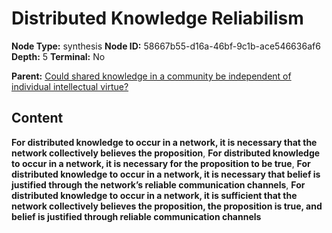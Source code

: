# Distributed Knowledge Reliabilism

**Node Type:** synthesis
**Node ID:** 58667b55-d16a-46bf-9c1b-ace546636af6
**Depth:** 5
**Terminal:** No

**Parent:** [Could shared knowledge in a community be independent of individual intellectual virtue?](could-shared-knowledge-in-a-community-be-independent-of-individual-intellectual-virtue-antithesis-4c8916a7-e0df-43b9-9e6c-3e29d64006d4.md)

## Content

**For distributed knowledge to occur in a network, it is necessary that the network collectively believes the proposition**, **For distributed knowledge to occur in a network, it is necessary for the proposition to be true**, **For distributed knowledge to occur in a network, it is necessary that belief is justified through the network’s reliable communication channels**, **For distributed knowledge to occur in a network, it is sufficient that the network collectively believes the proposition, the proposition is true, and belief is justified through reliable communication channels**

